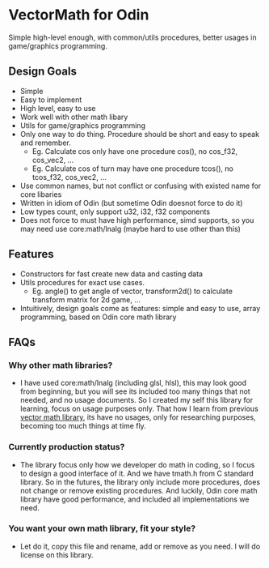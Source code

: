 # VectorMath for Odin
Simple high-level enough, with common/utils procedures, better usages in game/graphics programming.


## Design Goals
- Simple
- Easy to implement
- High level, easy to use
- Work well with other math libary
- Utils for game/graphics programming
- Only one way to do thing. Procedure should be short and easy to speak and remember.
    - Eg. Calculate cos only have one procedure cos(), no cos_f32, cos_vec2, ...
    - Eg. Calculate cos of turn may have one procedure tcos(), no tcos_f32, cos_vec2, ...
- Use common names, but not conflict or confusing with existed name for core libaries
- Written in idiom of Odin (but sometime Odin doesnot force to do it)
- Low types count, only support u32, i32, f32 components
- Does not force to must have high performance, simd supports, so you may need use core:math/lnalg (maybe hard to use other than this)


## Features
- Constructors for fast create new data and casting data
- Utils procedures for exact use cases. 
    - Eg. angle() to get angle of vector, transform2d() to calculate transform matrix for 2d game, ...
- Intuitively, design goals come as features: simple and easy to use, array programming, based on Odin core math library


## FAQs

### Why other math libraries?
- I have used core:math/lnalg (including glsl, hlsl), this may look good from beginning, but you will see its included too many things that not needed, and no usage documents. So I created my self this library for learning, focus on usage purposes only. That how I learn from previous [vector math library](https://github.com/maihd/vectormath.git), its have no usages, only for researching purposes, becoming too much things at time fly.

### Currently production status?
- The library focus only how we developer do math in coding, so I focus to design a good interface of it. And we have tmath.h from C standard library. So in the futures, the library only include more procedures, does not change or remove existing procedures. And luckily, Odin core math library have good performance, and included all implementations we need.

### You want your own math library, fit your style?
- Let do it, copy this file and rename, add or remove as you need. I will do license on this library.